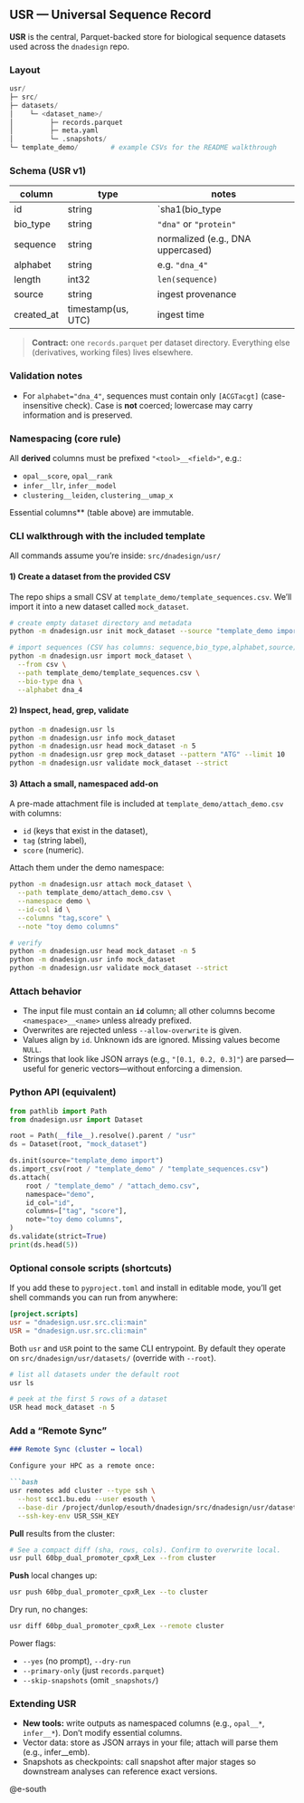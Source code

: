 ## USR — Universal Sequence Record

**USR** is the central, Parquet-backed store for biological sequence datasets used across the `dnadesign` repo.  

### Layout

```python
usr/
├─ src/
├─ datasets/
│    └─ <dataset_name>/
│         ├─ records.parquet
│         ├─ meta.yaml
│         └─ .snapshots/
└─ template_demo/        # example CSVs for the README walkthrough
````

### Schema (USR v1)

| column     | type               | notes                                     |
|------------|--------------------|-------------------------------------------|
| id         | string             | `sha1(bio_type|sequence_upper)`           |
| bio_type   | string             | `"dna"` or `"protein"`                    |
| sequence   | string             | normalized (e.g., DNA uppercased)         |
| alphabet   | string             | e.g. `"dna_4"`                            |
| length     | int32              | `len(sequence)`                           |
| source     | string             | ingest provenance                         |
| created_at | timestamp(us, UTC) | ingest time                               |

> **Contract:** one `records.parquet` per dataset directory. Everything else (derivatives, working files) lives elsewhere.

### Validation notes
- For `alphabet="dna_4"`, sequences must contain only `[ACGTacgt]` (case-insensitive check). Case is **not** coerced; lowercase may carry information and is preserved.

### Namespacing (core rule)

All **derived** columns must be prefixed `"<tool>__<field>"`, e.g.:

- `opal__score`, `opal__rank`
- `infer__llr`, `infer__model`
- `clustering__leiden`, `clustering__umap_x`

Essential columns** (table above) are immutable.

### CLI walkthrough with the included template

All commands assume you’re inside: `src/dnadesign/usr/`

#### 1) Create a dataset from the provided CSV
The repo ships a small CSV at `template_demo/template_sequences.csv`. We’ll import it into a new dataset called `mock_dataset`.

```bash
# create empty dataset directory and metadata
python -m dnadesign.usr init mock_dataset --source "template_demo import"

# import sequences (CSV has columns: sequence,bio_type,alphabet,source)
python -m dnadesign.usr import mock_dataset \
  --from csv \
  --path template_demo/template_sequences.csv \
  --bio-type dna \
  --alphabet dna_4
```

#### 2) Inspect, head, grep, validate

```bash
python -m dnadesign.usr ls
python -m dnadesign.usr info mock_dataset
python -m dnadesign.usr head mock_dataset -n 5
python -m dnadesign.usr grep mock_dataset --pattern "ATG" --limit 10
python -m dnadesign.usr validate mock_dataset --strict
```

#### 3) Attach a small, namespaced add-on

A pre-made attachment file is included at `template_demo/attach_demo.csv` with columns:

- `id` (keys that exist in the dataset),
- `tag` (string label),
- `score` (numeric).

Attach them under the demo namespace:
```bash
python -m dnadesign.usr attach mock_dataset \
  --path template_demo/attach_demo.csv \
  --namespace demo \
  --id-col id \
  --columns "tag,score" \
  --note "toy demo columns"

# verify
python -m dnadesign.usr head mock_dataset -n 5
python -m dnadesign.usr info mock_dataset
python -m dnadesign.usr validate mock_dataset --strict
```

### Attach behavior

* The input file must contain an **`id`** column; all other columns become `<namespace>__<name>` unless already prefixed.
* Overwrites are rejected unless `--allow-overwrite` is given.
* Values align by `id`. Unknown ids are ignored. Missing values become `NULL`.
* Strings that look like JSON arrays (e.g., `"[0.1, 0.2, 0.3]"`) are parsed—useful for generic vectors—without enforcing a dimension.

### Python API (equivalent)

```python
from pathlib import Path
from dnadesign.usr import Dataset

root = Path(__file__).resolve().parent / "usr"
ds = Dataset(root, "mock_dataset")

ds.init(source="template_demo import")
ds.import_csv(root / "template_demo" / "template_sequences.csv")
ds.attach(
    root / "template_demo" / "attach_demo.csv",
    namespace="demo",
    id_col="id",
    columns=["tag", "score"],
    note="toy demo columns",
)
ds.validate(strict=True)
print(ds.head(5))

```

### Optional console scripts (shortcuts)

If you add these to `pyproject.toml` and install in editable mode, you’ll get shell commands you can run from anywhere:

```toml
[project.scripts]
usr = "dnadesign.usr.src.cli:main"
USR = "dnadesign.usr.src.cli:main"
```

Both `usr` and `USR` point to the same CLI entrypoint. By default they operate on `src/dnadesign/usr/datasets/` (override with `--root`).

```bash
# list all datasets under the default root
usr ls

# peek at the first 5 rows of a dataset
USR head mock_dataset -n 5
```

### Add a **“Remote Sync”**

````md
### Remote Sync (cluster ↔ local)

Configure your HPC as a remote once:

```bash
usr remotes add cluster --type ssh \
  --host scc1.bu.edu --user esouth \
  --base-dir /project/dunlop/esouth/dnadesign/src/dnadesign/usr/datasets \
  --ssh-key-env USR_SSH_KEY
````

**Pull** results from the cluster:

```bash
# See a compact diff (sha, rows, cols). Confirm to overwrite local.
usr pull 60bp_dual_promoter_cpxR_Lex --from cluster
```

**Push** local changes up:

```bash
usr push 60bp_dual_promoter_cpxR_Lex --to cluster
```

Dry run, no changes:

```bash
usr diff 60bp_dual_promoter_cpxR_Lex --remote cluster
```

Power flags:
- `--yes` (no prompt), `--dry-run`
- `--primary-only` (just `records.parquet`)
- `--skip-snapshots` (omit `_snapshots/`)

### Extending USR

- **New tools:** write outputs as namespaced columns (e.g., `opal__*`, `infer__*`). Don’t modify essential columns.
- Vector data: store as JSON arrays in your file; attach will parse them (e.g., infer__emb).
- Snapshots as checkpoints: call snapshot after major stages so downstream analyses can reference exact versions.

@e-south